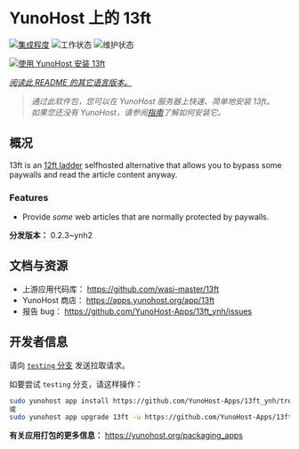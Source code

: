 <!--
注意：此 README 由 <https://github.com/YunoHost/apps/tree/master/tools/readme_generator> 自动生成
请勿手动编辑。
-->

# YunoHost 上的 13ft

[![集成程度](https://dash.yunohost.org/integration/13ft.svg)](https://dash.yunohost.org/appci/app/13ft) ![工作状态](https://ci-apps.yunohost.org/ci/badges/13ft.status.svg) ![维护状态](https://ci-apps.yunohost.org/ci/badges/13ft.maintain.svg)

[![使用 YunoHost 安装 13ft](https://install-app.yunohost.org/install-with-yunohost.svg)](https://install-app.yunohost.org/?app=13ft)

*[阅读此 README 的其它语言版本。](./ALL_README.md)*

> *通过此软件包，您可以在 YunoHost 服务器上快速、简单地安装 13ft。*  
> *如果您还没有 YunoHost，请参阅[指南](https://yunohost.org/install)了解如何安装它。*

## 概况

13ft is an [12ft ladder](https://12ft.io) selfhosted alternative that allows you to bypass some paywalls and read the article content anyway.

### Features
- Provide *some* web articles that are normally protected by paywalls.


**分发版本：** 0.2.3~ynh2
## 文档与资源

- 上游应用代码库： <https://github.com/wasi-master/13ft>
- YunoHost 商店： <https://apps.yunohost.org/app/13ft>
- 报告 bug： <https://github.com/YunoHost-Apps/13ft_ynh/issues>

## 开发者信息

请向 [`testing` 分支](https://github.com/YunoHost-Apps/13ft_ynh/tree/testing) 发送拉取请求。

如要尝试 `testing` 分支，请这样操作：

```bash
sudo yunohost app install https://github.com/YunoHost-Apps/13ft_ynh/tree/testing --debug
或
sudo yunohost app upgrade 13ft -u https://github.com/YunoHost-Apps/13ft_ynh/tree/testing --debug
```

**有关应用打包的更多信息：** <https://yunohost.org/packaging_apps>
